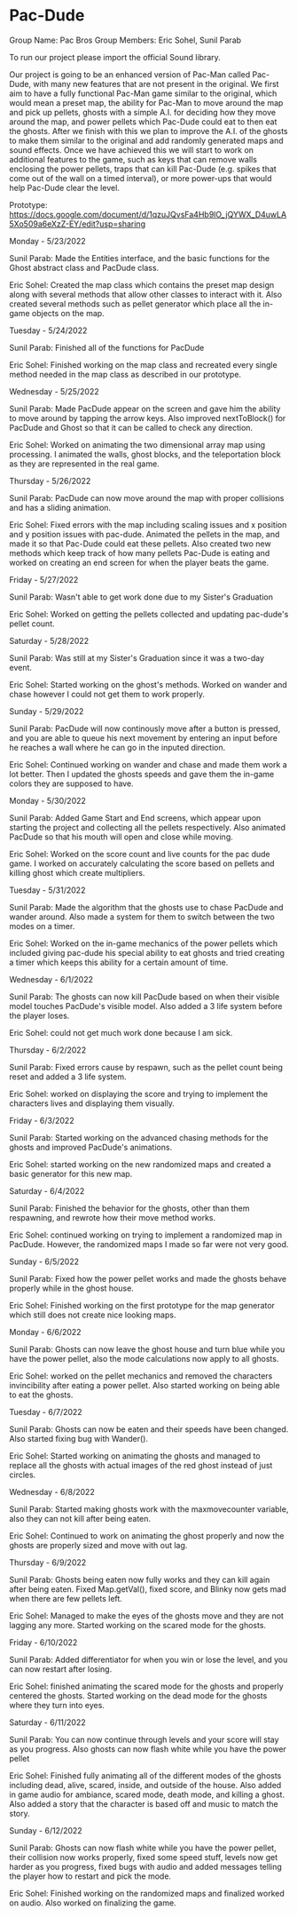 # Pac-Dude

Group Name: Pac Bros
Group Members: Eric Sohel, Sunil Parab

To run our project please import the official Sound library.

Our project is going to be an enhanced version of Pac-Man called Pac-Dude, with many new features that are not present in the original. We first aim to have a fully functional Pac-Man game similar to the original, which would mean a preset map, the ability for Pac-Man to move around the map and pick up pellets, ghosts with a simple A.I. for deciding how they move around the map, and power pellets which Pac-Dude could eat to then eat the ghosts. After we finish with this we plan to improve the A.I. of the ghosts to make them similar to the original and add randomly generated maps and sound effects. Once we have achieved this we will start to work on additional features to the game, such as keys that can remove walls enclosing the power pellets, traps that can kill Pac-Dude (e.g. spikes that come out of the wall on a timed interval), or more power-ups that would help Pac-Dude clear the level.

Prototype: https://docs.google.com/document/d/1qzuJQvsFa4Hb9lO_jQYWX_D4uwLA5Xo509a6eXzZ-EY/edit?usp=sharing


Monday - 5/23/2022

Sunil Parab: Made the Entities interface, and the basic functions for the Ghost abstract class and PacDude class.

Eric Sohel: Created the map class which contains the preset map design along with several methods that allow other classes to interact with it. Also created several methods such as pellet generator which place all the in-game objects on the map.


Tuesday - 5/24/2022

Sunil Parab: Finished all of the functions for PacDude

Eric Sohel: Finished working on the map class and recreated every single method needed in the map class as described in our prototype.


Wednesday - 5/25/2022

Sunil Parab: Made PacDude appear on the screen and gave him the ability to move around by tapping the arrow keys. Also improved nextToBlock() for PacDude and Ghost so that it can be called to check any direction.

Eric Sohel: Worked on animating the two dimensional array map using processing. I animated the walls, ghost blocks, and the teleportation block as they are represented in the real game.


Thursday - 5/26/2022

Sunil Parab: PacDude can now move around the map with proper collisions and has a sliding animation.

Eric Sohel: Fixed errors with the map including scaling issues and x position and y position issues with pac-dude. Animated the pellets in the map, and made it so that Pac-Dude could eat these pellets. Also created two new methods which keep track of how many pellets Pac-Dude is eating and worked on creating an end screen for when the player beats the game.


Friday - 5/27/2022

Sunil Parab: Wasn't able to get work done due to my Sister's Graduation

Eric Sohel: Worked on getting the pellets collected and updating pac-dude's pellet count.


Saturday - 5/28/2022

Sunil Parab: Was still at my Sister's Graduation since it was a two-day event.

Eric Sohel: Started working on the ghost's methods. Worked on wander and chase however I could not get them to work properly.


Sunday - 5/29/2022

Sunil Parab: PacDude will now continously move after a button is pressed, and you are able to queue his next movement by entering an input before he reaches a wall where he can  go in the inputed direction.

Eric Sohel: Continued working on wander and chase and made them work a lot better. Then I updated the ghosts speeds and gave them the in-game colors they are supposed to have.


Monday - 5/30/2022

Sunil Parab: Added Game Start and End screens, which appear upon starting the project and collecting all the pellets respectively. Also animated PacDude so that his mouth will open and close while moving.

Eric Sohel: Worked on the score count and live counts for the pac dude game. I worked on accurately calculating the score based on pellets and killing ghost which create multipliers.


Tuesday - 5/31/2022

Sunil Parab: Made the algorithm that the ghosts use to chase PacDude and wander around. Also made a system for them to switch between the two modes on a timer.

Eric Sohel: Worked on the in-game mechanics of the power pellets which included giving pac-dude his special ability to eat ghosts and tried creating a timer which keeps this ability for a certain amount of time.


Wednesday - 6/1/2022

Sunil Parab: The ghosts can now kill PacDude based on when their visible model touches PacDude's visible model. Also added a 3 life system before the player loses.

Eric Sohel: could not get much work done because I am sick.


Thursday - 6/2/2022

Sunil Parab: Fixed errors cause by respawn, such as the pellet count being reset and added a 3 life system.

Eric Sohel: worked on displaying the score and trying to implement the characters lives and displaying them visually.


Friday - 6/3/2022

Sunil Parab: Started working on the advanced chasing methods for the ghosts and improved PacDude's animations.

Eric Sohel: started working on the new randomized maps and created a basic generator for this new map.


Saturday - 6/4/2022

Sunil Parab: Finished the behavior for the ghosts, other than them respawning, and rewrote how their move method works.

Eric Sohel: continued working on trying to implement a randomized map in PacDude. However, the randomized maps I made so far were not very good.


Sunday - 6/5/2022

Sunil Parab: Fixed how the power pellet works and made the ghosts behave properly while in the ghost house.

Eric Sohel: Finished working on the first prototype for the map generator which still does not create nice looking maps.


Monday - 6/6/2022

Sunil Parab: Ghosts can now leave the ghost house and turn blue while you have the power pellet, also the mode calculations now apply to all ghosts.

Eric Sohel: worked on the pellet mechanics and removed the characters invincibility after eating a power pellet. Also started working on being able to eat the ghosts.


Tuesday - 6/7/2022

Sunil Parab: Ghosts can now be eaten and their speeds have been changed. Also started fixing bug with Wander().

Eric Sohel: Started working on animating the ghosts and managed to replace all the ghosts with actual images of the red ghost instead of just circles.


Wednesday - 6/8/2022

Sunil Parab: Started making ghosts work with the maxmovecounter variable, also they can not kill after being eaten.

Eric Sohel: Continued to work on animating the ghost properly and now the ghosts are properly sized and move with out lag.


Thursday - 6/9/2022

Sunil Parab: Ghosts being eaten now fully works and they can kill again after being eaten. Fixed Map.getVal(), fixed score, and Blinky now gets mad when there are few pellets left.

Eric Sohel: Managed to make the eyes of the ghosts move and they are not lagging any more. Started working on the scared mode for the ghosts.


Friday - 6/10/2022

Sunil Parab: Added differentiator for when you win or lose the level, and you can now restart after losing.

Eric Sohel: finished animating the scared mode for the ghosts and properly centered the ghosts. Started working on the dead mode for the ghosts where they turn into eyes.


Saturday - 6/11/2022

Sunil Parab: You can now continue through levels and your score will stay as you progress. Also ghosts can now flash white while you have the power pellet

Eric Sohel: Finished fully animating all of the different modes of the ghosts including dead, alive, scared, inside, and outside of the house. Also added in game audio for ambiance, scared mode, death mode, and killing a ghost. Also added a story that the character is based off and music to match the story.


Sunday - 6/12/2022

Sunil Parab: Ghosts can now flash white while you have the power pellet, their collision now works properly, fixed some speed stuff, levels now get harder as you progress, fixed bugs with audio and added messages telling the player how to restart and pick the mode.

Eric Sohel: Finished working on the randomized maps and finalized worked on audio. Also worked on finalizing the game.
